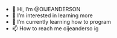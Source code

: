 - 👋 Hi, I’m @OIJEANDERSON
- 👀 I’m interested in learning more
- 🌱 I’m currently learning how to program
- 📫 How to reach me oijeanderso ig

<!---
OIJEANDERSON/OIJEANDERSON is a ✨ special ✨ repository because its `README.md` (this file) appears on your GitHub profile.
You can click the Preview link to take a look at your changes.
--->
